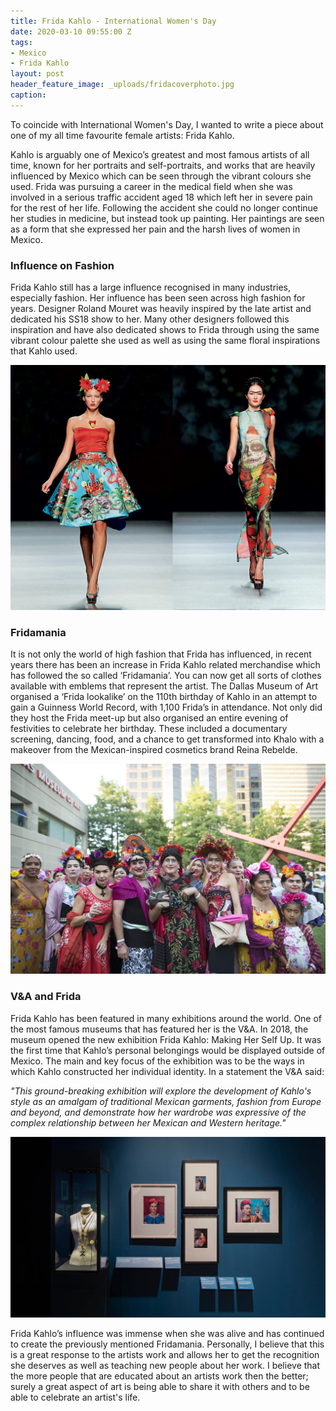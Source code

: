 ```yaml
---
title: Frida Kahlo - International Women's Day
date: 2020-03-10 09:55:00 Z
tags:
- Mexico
- Frida Kahlo
layout: post
header_feature_image: _uploads/fridacoverphoto.jpg
caption: 
---
```


To coincide with International Women's Day, I wanted to write a piece about one of my all time favourite female artists: Frida Kahlo. 

Kahlo is arguably one of Mexico’s greatest and most famous artists of all time, known for her portraits and self-portraits, and works that are heavily influenced by Mexico which can be seen through the vibrant colours she used. Frida was pursuing a career in the medical field when she was involved in a serious traffic accident aged 18 which left her in severe pain for the rest of her life. Following the accident she could no longer continue her studies in medicine, but instead took up painting. Her paintings are seen as a form that she expressed her pain and the harsh lives of women in Mexico.

### Influence on Fashion
Frida Kahlo still has a large influence recognised in many industries, especially fashion. Her influence has been seen across high fashion for years. Designer Roland Mouret was heavily inspired by the late artist and dedicated his SS18 show to her. Many other designers followed this inspiration and have also dedicated shows to Frida through using the same vibrant colour palette she used as well as using the same floral inspirations that Kahlo used.

[![Maya Hunsen spring 2013 collection - Skully Tulum](/_uploads/fridainfluence.jpg)](/_uploads/fridainfluence.jpg)

### Fridamania
It is not only the world of high fashion that Frida has influenced, in recent years there has been an increase in Frida Kahlo related merchandise which has followed the so called ‘Fridamania’. You can now get all sorts of clothes available with emblems that represent the artist. The Dallas Museum of Art organised a ‘Frida lookalike’ on the 110th birthday of Kahlo in an attempt to gain a Guinness World Record, with 1,100 Frida’s in attendance. Not only did they host the Frida meet-up but also organised an entire evening of festivities to celebrate her birthday. These included a documentary screening, dancing, food, and a chance to get transformed into Khalo with a makeover from the Mexican-inspired cosmetics brand Reina Rebelde.

[![Frida Meet Up](/_uploads/dallasfrida.jpg)](/_uploads/dallasfrida.jpg)

### V&A and Frida
Frida Kahlo has been featured in many exhibitions around the world. One of the most famous museums that has featured her is the V&A. In 2018, the museum opened the new exhibition Frida Kahlo: Making Her Self Up. It was the first time that Kahlo’s personal belongings would be displayed outside of Mexico. The main and key focus of the exhibition was to be the ways in which Kahlo constructed her individual identity. In a statement the V&A said:

_"This ground-breaking exhibition will explore the development of Kahlo's style as an amalgam of traditional Mexican garments, fashion from Europe and beyond, and demonstrate how her wardrobe was expressive of the complex relationship between her Mexican and Western heritage."_

[![V&A Exhibition](/_uploads/fridava.jpg)](/_uploads/fridava.jpg)

Frida Kahlo’s influence was immense when she was alive and has continued to create the previously mentioned Fridamania. Personally, I believe that this is a great response to the artists work and allows her to get the recognition she deserves as well as teaching new people about her work. I believe that the more people that are educated about an artists work then the better; surely a great aspect of art is being able to share it with others and to be able to celebrate an artist's life.
